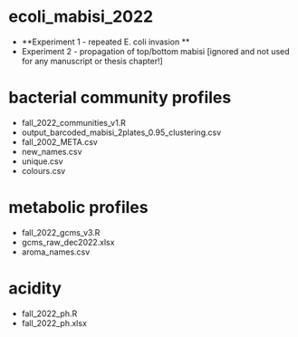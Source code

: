 # ecoli_mabisi_2022
- **Experiment 1 - repeated E. coli invasion **
- Experiment 2 - propagation of top/bottom mabisi [ignored and not used for any manuscript or thesis chapter!]

# bacterial community profiles
- fall_2022_communities_v1.R
- output_barcoded_mabisi_2plates_0.95_clustering.csv
- fall_2002_META.csv
- new_names.csv
- unique.csv
- colours.csv

# metabolic profiles 
- fall_2022_gcms_v3.R
- gcms_raw_dec2022.xlsx
- aroma_names.csv

# acidity
- fall_2022_ph.R
- fall_2022_ph.xlsx

